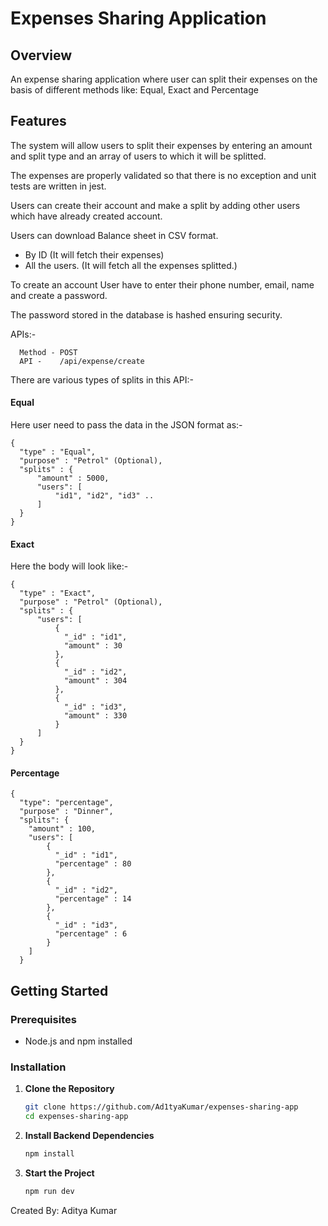 # Expenses Sharing Application

## Overview

An expense sharing application where user can split their expenses on the basis of different methods like: Equal, Exact and Percentage

## Features

The system will allow users to split their expenses by entering an amount and split type and an array of users to which it will be splitted.

The expenses are properly validated so that there is no exception and unit tests are written in jest.

Users can create their account and make a split by adding other users which have already created account.

Users can download Balance sheet in CSV format.

- By ID (It will fetch their expenses)
- All the users. (It will fetch all the expenses splitted.)

To create an account User have to enter their phone number, email, name and create a password. 

The password stored in the database is hashed ensuring security.


APIs:-
```
  Method - POST
  API -    /api/expense/create
```
There are various types of splits in this API:-

#### Equal

Here user need to pass the data in the JSON format as:-
```
{
  "type" : "Equal",
  "purpose" : "Petrol" (Optional),
  "splits" : {
      "amount" : 5000,
      "users": [
          "id1", "id2", "id3" ..
      ]
  }
}
```

#### Exact

Here the body will look like:-
```
{
  "type" : "Exact",
  "purpose" : "Petrol" (Optional),
  "splits" : {
      "users": [
          {
            "_id" : "id1",
            "amount" : 30
          },
          {
            "_id" : "id2",
            "amount" : 304
          },
          {
            "_id" : "id3",
            "amount" : 330
          }
      ]
  }
}
```

#### Percentage

```
{
  "type": "percentage",
  "purpose" : "Dinner",
  "splits": {
    "amount" : 100,
    "users": [
        {
          "_id" : "id1",
          "percentage" : 80
        },
        {
          "_id" : "id2",
          "percentage" : 14
        },
        {
          "_id" : "id3",
          "percentage" : 6
        }
    ]
  }

```


## Getting Started

### Prerequisites

- Node.js and npm installed

### Installation

1. **Clone the Repository**
   ```bash
   git clone https://github.com/Ad1tyaKumar/expenses-sharing-app
   cd expenses-sharing-app
   ```

2. **Install Backend Dependencies**

   ```bash
   npm install
   ```

3. **Start the Project**

   ```bash
   npm run dev
   ```


Created By: Aditya Kumar